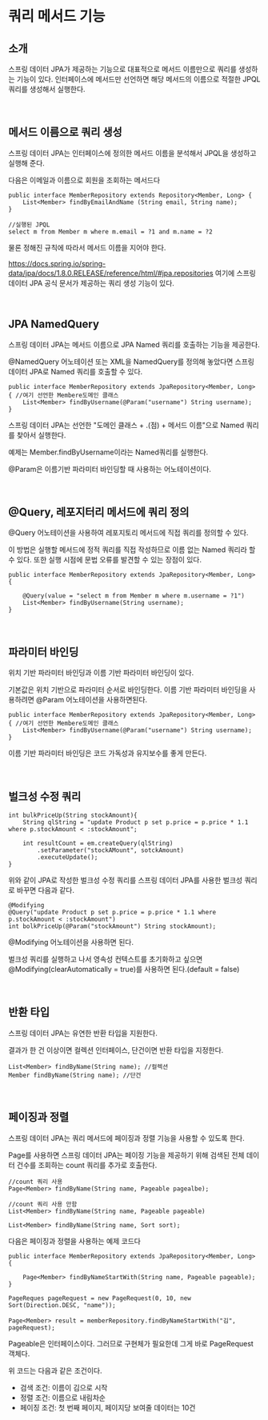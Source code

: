 # 쿼리 메서드 기능

## 소개

스프링 데이터 JPA가 제공하는 기능으로 대표적으로 메서드 이름만으로 쿼리를 생성하는 기능이 있다. 인터페이스에 메서드만 선언하면 해당 메서드의 이름으로 적절한 JPQL 쿼리를 생성해서 실행한다.

</br >

## 메서드 이름으로 쿼리 생성

스프링 데이터 JPA는 인터페이스에 정의한 메서드 이름을 분석해서 JPQL을 생성하고 실행해 준다.

다음은 이메일과 이름으로 회원을 조회하는 메서드다

~~~
public interface MemberRepository extends Repository<Member, Long> {
	List<Member> findByEmailAndName (String email, String name);
}

//실행된 JPQL
select m from Member m where m.email = ?1 and m.name = ?2
~~~

물론 정해진 규칙에 따라서 메서드 이름을 지어야 한다.

https://docs.spring.io/spring-data/jpa/docs/1.8.0.RELEASE/reference/html/#jpa.repositories 여기에 스프링 데이터 JPA 공식 문서가 제공하는 쿼리 생성 기능이 있다.

</br >

## JPA NamedQuery

스프링 데이터 JPA는 메서드 이름으로 JPA Named 쿼리를 호출하는 기능을 제공한다.

@NamedQuery 어노테이션 또는 XML을 NamedQuery를 정의해 놓았다면 스프링 데이터 JPA로 Named 쿼리를 호출할 수 있다.

~~~
public interface MemberRepository extends JpaRepository<Member, Long> { //여기 선언한 Membere도메인 클래스
	List<Member> findByUsername(@Param("username") String username);
}
~~~

스프링 데이터 JPA는 선언한 "도메인 클래스 + .(점) + 메서드 이름"으로 Named 쿼리를 찾아서 실행한다.

예제는 Member.findByUsername이라는 Named쿼리를 실행한다.

@Param은 이름기반 파라미터 바인딩할 때 사용하는 어노테이션이다.

</br >

## @Query, 레포지터리 메서드에 쿼리 정의

@Query 어노테이션을 사용하여 레포지토리 메서드에 직접 쿼리를 정의할 수 있다.

이 방법은 실행할 메서드에 정적 쿼리를 직접 작성하므로 이름 없는 Named 쿼리라 할 수 있다. 또한 실행 시점에 문법 오류를 발견할 수 있는 장점이 있다.

~~~
public interface MemberRepository extends JpaRepository<Member, Long> {

	@Query(value = "select m from Member m where m.username = ?1")
	List<Member> findByUsername(String username);
}
~~~

</br >

## 파라미터 바인딩

위치 기반 파라미터 바인딩과 이름 기반 파라미터 바인딩이 있다.

기본값은 위치 기반으로 파라미터 순서로 바인딩한다. 이름 기반 파라미터 바인딩을 사용하려면 @Param 어노테이션을 사용하면된다.

~~~
public interface MemberRepository extends JpaRepository<Member, Long> { //여기 선언한 Membere도메인 클래스
	List<Member> findByUsername(@Param("username") String username);
}
~~~

이름 기반 파라미터 바인딩은 코드 가독성과 유지보수를 좋게 만든다.

</br >

## 벌크성 수정 쿼리

~~~
int bulkPriceUp(String stockAmount){
	String qlString = "update Product p set p.price = p.price * 1.1 where p.stockAmount < :stockAmount";
	
	int resultCount = em.createQuery(qlString)
		.setParameter("stockAMount", sotckAmount)
		.executeUpdate();
}
~~~

위와 같이 JPA로 작성한 벌크성 수정 쿼리를 스프링 데이터 JPA를 사용한 벌크성 쿼리로 바꾸면 다음과 같다.

~~~
@Modifying
@Query("update Product p set p.price = p.price * 1.1 where p.stockAmount < :stockAmount")
int bolkPriceUp(@Param("stockAmount") String stockAmount);
~~~

@Modifying 어노테이션을 사용하면 된다.

벌크성 쿼리를 실행하고 나서 영속성 컨텍스트를 초기화하고 싶으면 @Modifying(clearAutomatically = true)를 사용하면 된다.(default = false)

</br >

## 반환 타입

스프링 데이터 JPA는 유연한 반환 타입을 지원한다.

결과가 한 건 이상이면 컬렉션 인터페이스, 단건이면 반환 타입을 지정한다.

~~~
List<Member> findByName(String name); //컬렉션
Member findByName(String name); //단건
~~~

</br >

## 페이징과 정렬

스프링 데이터 JPA는 쿼리 메서드에 페이징과 정렬 기능을 사용할 수 있도록 한다.

Page를 사용하면 스프링 데이터 JPA는 페이징 기능을 제공하기 위해 검색된 전체 데이터 건수를 조회하는 count 쿼리를 추가로 호출한다.

~~~
//count 쿼리 사용
Page<Member> findByName(String name, Pageable pagealbe);

//count 쿼리 사용 안함
List<Member> findByName(String name, Pageable pageable)

List<Member> findByName(String name, Sort sort);
~~~

다음은 페이징과 정렬을 사용하는 예제 코드다

~~~
public interface MemberRepository extends JpaRepository<Member, Long> {

	Page<Member> findByNameStartWith(String name, Pageable pageable);
}
~~~

~~~
PageReques pageRequest = new PageRequest(0, 10, new Sort(Direction.DESC, "name"));

Page<Member> result = memberRepository.findByNameStartWith("김", pageRequest);
~~~

Pageable은 인터페이스이다. 그러므로 구현체가 필요한데 그게 바로 PageRequest 객체다.

위 코드는 다음과 같은 조건이다.

- 검색 조건: 이름이 김으로 시작
- 정렬 조건: 이름으로 내림차순
- 페이징 조건: 첫 번째 페이지, 페이지당 보여줄 데이터는 10건

